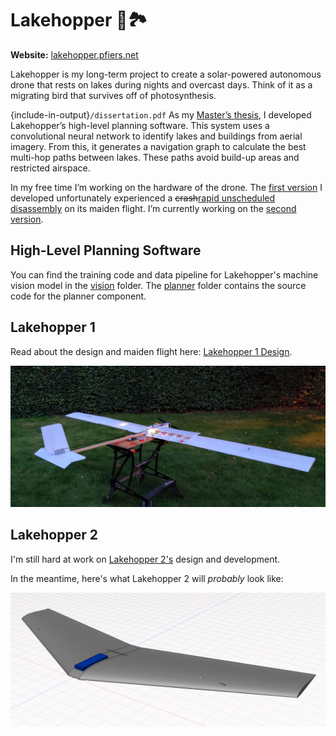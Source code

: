 # Lakehopper 🐝🏞️

**Website:** [lakehopper.pfiers.net](https://lakehopper.pfiers.net)

Lakehopper is my long-term project to create a solar-powered autonomous drone
that rests on lakes during nights and overcast days. Think of it as a migrating
bird that survives off of photosynthesis.

{include-in-output}`/dissertation.pdf` As my [Master’s
thesis](/dissertation.pdf), I developed Lakehopper’s high-level planning
software. This system uses a convolutional neural network to identify lakes and
buildings from aerial imagery. From this, it generates a navigation graph to
calculate the best multi-hop paths between lakes. These paths avoid build-up
areas and restricted airspace. 

In my free time I’m working on the hardware of the drone. The [first
version](/design/1/README.md) I developed unfortunately experienced a
<s>crash</s>[rapid unscheduled disassembly](https://youtu.be/bvim4rsNHkQ) on its
maiden flight. I’m currently working on the [second
version](/design/2/README.md).



## High-Level Planning Software

You can find the training code and data pipeline for Lakehopper's machine vision
model in the [vision](/vision/README.md) folder. The
[planner](/planner/README.md) folder contains the source code for the planner
component.


## Lakehopper 1

Read about the design and maiden flight here: [Lakehopper 1
Design](/design/1/README.md).

![Lakehopper 1 on a workbench](/design/1/lakehopper-ground.webp)


## Lakehopper 2

I'm still hard at work on [Lakehopper 2's](/design/2/README.md) design and development.

In the meantime, here's what Lakehopper 2 will *probably* look like:

![Lakehopper 2 design preview](/design/2/preview.png)

<!-- ## Milestones

### MAV

The first milestone is to build a flying MAV.


### Lake hopping

Lake hopping involves:
- Waterproofing
- Water landings
- Water takeoffs


### Solar power

'Solar power' in my context means endless flight with breaks when necessary.

A plane that needs to charge for a week and can then do a two hour flight would
not be ideal but still pass. My ideal power generation graph however would 
probably look something like this:


### Autonomy

The autonomy milestone can be subdivided into automatic flight,
water landings and takeoffs, and navigation.

I will not be implementing automatic flight myself. This will be handled by the
[Ardupilot](https://ardupilot.org) autopilot software. 


 -->
